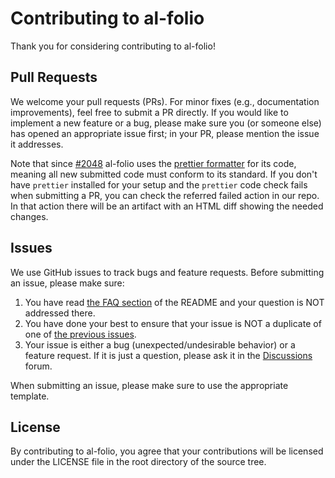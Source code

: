 # Contributing to al-folio

Thank you for considering contributing to al-folio!

## Pull Requests

We welcome your pull requests (PRs).
For minor fixes (e.g., documentation improvements), feel free to submit a PR directly.
If you would like to implement a new feature or a bug, please make sure you (or someone else) has opened an appropriate
issue first; in your PR, please mention the issue it addresses.

Note that since [#2048](https://github.com/alshedivat/al-folio/pull/2048) al-folio uses
the [prettier formatter](https://prettier.io/) for its code, meaning all new submitted code must conform to its
standard. If you don't have `prettier` installed for your setup and the `prettier` code check fails when submitting a
PR, you can check the referred failed action in our repo. In that action there will be an artifact with an HTML diff
showing the needed changes.

## Issues

We use GitHub issues to track bugs and feature requests.
Before submitting an issue, please make sure:

1. You have read [the FAQ section](FAQ.md) of the README and your question is NOT addressed there.
2. You have done your best to ensure that your issue is NOT a duplicate of one
   of [the previous issues](https://github.com/alshedivat/al-folio/issues).
3. Your issue is either a bug (unexpected/undesirable behavior) or a feature request.
   If it is just a question, please ask it in the [Discussions](https://github.com/alshedivat/al-folio/discussions)
   forum.

When submitting an issue, please make sure to use the appropriate template.

## License

By contributing to al-folio, you agree that your contributions will be licensed
under the LICENSE file in the root directory of the source tree.

